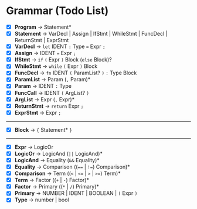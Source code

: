 # Grammar (Todo List)

- [X] **Program** → Statement*
- [X] **Statement** → VarDecl | Assign | IfStmt | WhileStmt | FuncDecl | ReturnStmt | ExprStmt
- [X] **VarDecl** → `let` IDENT `:` Type `=` Expr `;`
- [X] **Assign** → IDENT `=` Expr `;`
- [X] **IfStmt** → `if` `(` Expr `)` Block (`else` Block)?
- [X] **WhileStmt** → `while` `(` Expr `)` Block
- [X] **FuncDecl** → `fn` IDENT `(` ParamList? `)` `:` Type Block
- [X] **ParamList** → Param (`,` Param)*
- [X] **Param** → IDENT `:` Type
- [X] **FuncCall** → IDENT `(` ArgList? `)`
- [X] **ArgList** → Expr (`,` Expr)*
- [X] **ReturnStmt** → `return` Expr `;`
- [X] **ExprStmt** → Expr `;`

---

- [X] **Block** → `{` Statement* `}`

---

- [X] **Expr** → LogicOr
- [X] **LogicOr** → LogicAnd (`||` LogicAnd)*
- [X] **LogicAnd** → Equality (`&&` Equality)*
- [X] **Equality** → Comparison ((`==` | `!=`) Comparison)*
- [X] **Comparison** → Term ((`<` | `<=` | `>` | `>=`) Term)*
- [X] **Term** → Factor ((`+` | `-`) Factor)*
- [X] **Factor** → Primary ((`*` | `/`) Primary)*
- [X] **Primary** → NUMBER | IDENT | BOOLEAN | `(` Expr `)`
- [X] **Type** → number | bool

